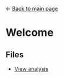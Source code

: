 <- [Back to main page](https://bradkennedy-phd.github.io/)  

# Welcome

## Files
- [View analysis](/Pilot-study/Pilot-analysis-markdown)
